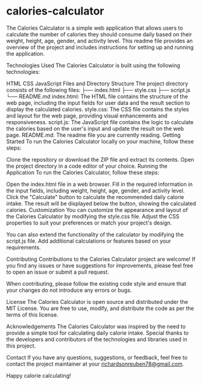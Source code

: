 # calories-calculator
The Calories Calculator is a simple web application that allows users to calculate the number of calories they should consume daily based on their weight, height, age, gender, and activity level. This readme file provides an overview of the project and includes instructions for setting up and running the application.

Technologies Used
The Calories Calculator is built using the following technologies:

HTML
CSS
JavaScript
Files and Directory Structure
The project directory consists of the following files:
├── index.html
├── style.css
├── script.js
└── README.md
index.html: The HTML file contains the structure of the web page, including the input fields for user data and the result section to display the calculated calories.
style.css: The CSS file contains the styles and layout for the web page, providing visual enhancements and responsiveness.
script.js: The JavaScript file contains the logic to calculate the calories based on the user's input and update the result on the web page.
README.md: The readme file you are currently reading.
Getting Started
To run the Calories Calculator locally on your machine, follow these steps:

Clone the repository or download the ZIP file and extract its contents.
Open the project directory in a code editor of your choice.
Running the Application
To run the Calories Calculator, follow these steps:

Open the index.html file in a web browser.
Fill in the required information in the input fields, including weight, height, age, gender, and activity level.
Click the "Calculate" button to calculate the recommended daily calorie intake.
The result will be displayed below the button, showing the calculated calories.
Customization
You can customize the appearance and layout of the Calories Calculator by modifying the style.css file. Adjust the CSS properties to suit your preferences or match your project's design.

You can also extend the functionality of the calculator by modifying the script.js file. Add additional calculations or features based on your requirements.

Contributing
Contributions to the Calories Calculator project are welcome! If you find any issues or have suggestions for improvements, please feel free to open an issue or submit a pull request.

When contributing, please follow the existing code style and ensure that your changes do not introduce any errors or bugs.

License
The Calories Calculator is open source and distributed under the MIT License. You are free to use, modify, and distribute the code as per the terms of this license.

Acknowledgements
The Calories Calculator was inspired by the need to provide a simple tool for calculating daily calorie intake. Special thanks to the developers and contributors of the technologies and libraries used in this project.

Contact
If you have any questions, suggestions, or feedback, feel free to contact the project maintainer at your richardsonreuben78@gmail.com.

Happy calorie calculating!
